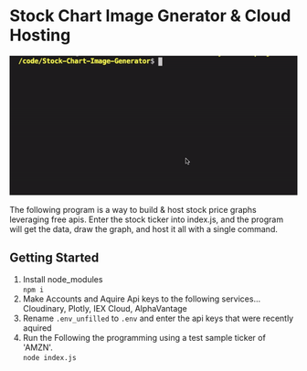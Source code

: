 # Stock Chart Image Gnerator & Cloud Hosting

![runtime gif](/assets/Running_the_program.gif)

The following program is a way to build & host stock price graphs leveraging free apis. Enter the stock ticker into index.js, and the program will get the data, draw the graph, and host it all with a single command. 

## Getting Started

1. Install node_modules  
    `npm i`
2. Make Accounts and Aquire Api keys to the following services... Cloudinary, Plotly, IEX Cloud, AlphaVantage
3. Rename `.env_unfilled` to `.env` and enter the api keys that were recently aquired
4. Run the Following the programming using a test sample ticker of 'AMZN'.  
    `node index.js`
  





